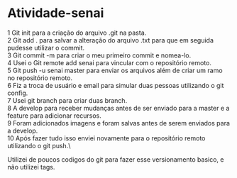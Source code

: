 # Atividade-senai
1  Git init para a criação do arquivo .git na pasta.\
2 Git add . para salvar a alteração do arquivo .txt para que em seguida pudesse utilizar o commit.\
3 Git commit -m para criar o meu primeiro commit e nomea-lo.\
4 Usei o Git remote add senai para vincular com o repositório remoto.\
5 Git push -u senai master para enviar os arquivos além de criar um ramo no repositório remoto.\
6 Fiz a troca de usuário e email para simular duas pessoas utilizando o git config.\
7 Usei git branch para criar duas branch.\
8 A develop para receber mudanças antes de ser enviado para a master e a feature para adicionar recursos.\
9 Foram adicionados imagens e foram salvas antes de serem enviados para a develop.\
10 Após fazer tudo isso enviei novamente para o repositório remoto utilizando o git push.\

Utilizei de poucos codigos do git para fazer esse versionamento basico, e não utilizei tags.
